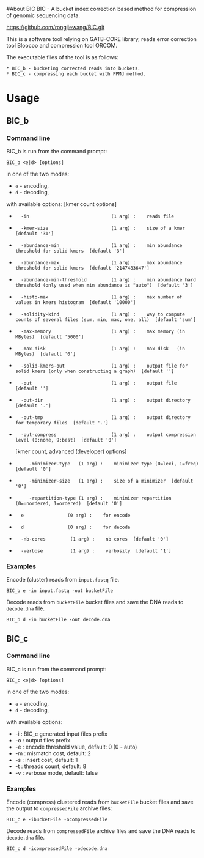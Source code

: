 ﻿#About BIC
BIC - A bucket index correction based method for compression of genomic sequencing data.

https://github.com/rongjiewang/BIC.git

This is a software tool relying on GATB-CORE library, reads error correction tool Bloocoo and compression tool ORCOM.

The executable files of the tool is as follows:

    * BIC_b - bucketing corrected reads into buckets.
    * BIC_c - compressing each bucket with PPMd method.

# Usage

## BIC_b
### Command line
BIC_b is run from the command prompt:

    BIC_b <e|d> [options]

in one of the two modes:
* `e` - encoding,
* `d` - decoding,

with available options:
[kmer count options]
*       -in                              (1 arg) :    reads file
*       -kmer-size                       (1 arg) :    size of a kmer  [default '31']
*       -abundance-min                   (1 arg) :    min abundance threshold for solid kmers  [default '3']
*       -abundance-max                   (1 arg) :    max abundance threshold for solid kmers  [default '2147483647']
*       -abundance-min-threshold         (1 arg) :    min abundance hard threshold (only used when min abundance is "auto")  [default '3']
*       -histo-max                       (1 arg) :    max number of values in kmers histogram  [default '10000']
*       -solidity-kind                   (1 arg) :    way to compute counts of several files (sum, min, max, one, all)  [default 'sum']
*       -max-memory                      (1 arg) :    max memory (in MBytes)  [default '5000']
*       -max-disk                        (1 arg) :    max disk   (in MBytes)  [default '0']
*       -solid-kmers-out                 (1 arg) :    output file for solid kmers (only when constructing a graph)  [default '']
*       -out                             (1 arg) :    output file  [default '']
*       -out-dir                         (1 arg) :    output directory  [default '.']
*       -out-tmp                         (1 arg) :    output directory for temporary files  [default '.']
*       -out-compress                    (1 arg) :    output compression level (0:none, 9:best)  [default '0']

   [kmer count, advanced (developer) options]
*          -minimizer-type   (1 arg) :    minimizer type (0=lexi, 1=freq)  [default '0']
*          -minimizer-size   (1 arg) :    size of a minimizer  [default '8']
*          -repartition-type (1 arg) :    minimizer repartition (0=unordered, 1=ordered)  [default '0']
*       e                (0 arg) :    for encode
*       d                (0 arg) :    for decode
*       -nb-cores         (1 arg) :    nb cores  [default '0']
*       -verbose          (1 arg) :    verbosity  [default '1']


### Examples

Encode (cluster) reads from `input.fastq` file.

    BIC_b e -in input.fastq -out bucketFile
Decode reads from `bucketFile` bucket files and save the DNA reads to `decode.dna` file.

    BIC_b d -in bucketFile -out decode.dna




## BIC_c
### Command line
BIC_c is run from the command prompt:

    BIC_c <e|d> [options]

in one of the two modes:
* `e` - encoding,
* `d` - decoding,

with available options:
*	-i<file>	: BIC_c generated input files prefix
*	-o<file>	: output files prefix
*	-e<n>		: encode threshold value, default: 0 (0 - auto)
*	-m<n>		: mismatch cost, default: 2
*	-s<n>		: insert cost, default: 1
*	-t<n>		: threads count, default: 8
*	-v		: verbose mode, default: false

### Examples

Encode (compress) clustered reads from `bucketFile` bucket files and save the output to `compressedFile` archive files:

    BIC_c e -ibucketFile -ocompressedFile
Decode reads from `compressedFile` archive files and save the DNA reads to `decode.dna` file.

    BIC_c d -icompressedFile -odecode.dna
